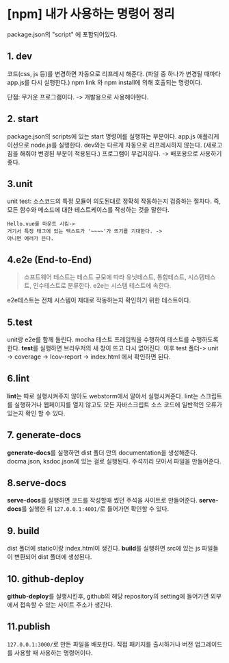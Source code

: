 # [npm] 내가 사용하는 명령어 정리

package.json의 "script" 에 포함되어있다.


## 1. dev
코드(css, js 등)를 변경하면 자동으로 리프레시 해준다.
(파일 중 하나가 변경될 때마다 app.js를 다시 실행한다.)
npm link 와 npm install에 의해 호출되는 명령이다.

단점: 무거운 프로그램이다. -> 개발용으로 사용해야한다.

## 2. start
package.json의 scripts에 있는 start 명령어를 실행하는 부분이다.
app.js 애플리케이션으로 node.js를 실행한다.
dev와는 다르게 자동으로 리프레시하지 않는다. (새로고침을 해줘야 변경된 부분이 적용된다.)
프로그램이 무겁지않다. -> 배포용으로 사용하기 좋다.


## 3.unit
unit test: 소스코드의 특정 모듈이 의도된대로 정확히 작동하는지 검증하는 절차다.
즉, 모든 함수와 메소드에 대한 테스트케이스를 작성하는 것을 말한다.

```
Hello.vue를 마운트 시킴-> 
거기서 특정 태그에 있는 텍스트가 '~~~~'가 뜨기를 기대한다. -> 
아니면 에러가 뜬다.
```

## 4.e2e (End-to-End)
> 소프트웨어 테스트는 테스트 규모에 따라 유닛테스트, 통합테스트, 시스템테스트, 인수테스트로 분류한다. e2e는 시스템 테스트에 속한다.

e2e테스트는 전체 시스템이 제대로 작동하는지 확인하기 위한 테스트이다. 

## 5.test
unit랑 e2e를 함께 돌린다.
mocha 테스트 프레임웍을 수행하여 테스트를 수행하도록 한다.
**test**를 실행하면 브라우저의 새 창이 뜨고 다시 없어진다.
이후 test 폴더-> unit -> coverage -> Icov-report -> index.html 에서 확인하면 된다.

## 6.lint
**lint**는 따로 실행시켜주지 않아도 webstorm에서 알아서 실행시켜준다.
lint는 스크립트를 실행하거나 웹페이지를 열지 않고도 모든 자바스크립트 소스 코드에 일반적인 오류가 있는지 확인 할 수 있다.

## 7. generate-docs
**generate-docs**를 실행하면 dist 폴더 안의 documentation을 생성해준다.
docma.json, ksdoc.json에 있는 걸로 실행된다.
주석끼리 모아서 파일을 만들어준다.
## 8.serve-docs
**serve-docs**를 실행하면 코드를 작성할때 썼던 주석을 사이트로 만들어준다.
**serve-docs**를 실행한 뒤 ```127.0.0.1:4001/```로 들어가면 확인할 수 있다.
## 9. build
dist 폴더에 static이랑 index.html이 생긴다.
**build**를 실행하면 src에 있는 js 파일들이 변환되어 dist 폴더에 생성된다.

## 10. github-deploy
**github-deploy**를 실행시킨후, github의 해당 repository의 setting에 들어가면 외부에서 접속할 수 있는 사이트 주소가 생긴다.
## 11.publish 
```127.0.0.1:3000/```로 만든 파일을 배포한다.
직접 패키지를 출시하거나 버전 업그레이드를 사용할 때 사용하는 명령어이다.
